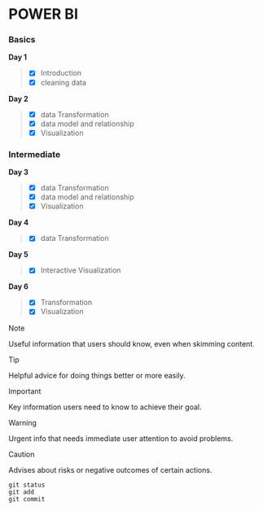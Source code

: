 # POWER BI
### Basics
**Day 1**
>  - [x] Introduction
>  - [x] cleaning data

**Day 2**
> - [x] data Transformation
> - [x] data model and relationship
> - [x] Visualization

### Intermediate
**Day 3**
> - [x] data Transformation
> - [x] data model and relationship
> - [x] Visualization

**Day 4**
> - [x] data Transformation

**Day 5**
> - [x] Interactive Visualization

**Day 6**
> - [x]  Transformation
> - [x]  Visualization


> [!NOTE]
> Useful information that users should know, even when skimming content.

> [!TIP]
> Helpful advice for doing things better or more easily.

> [!IMPORTANT]
> Key information users need to know to achieve their goal.

> [!WARNING]
> Urgent info that needs immediate user attention to avoid problems.

> [!CAUTION]
> Advises about risks or negative outcomes of certain actions.
>
```
git status
git add
git commit
```
